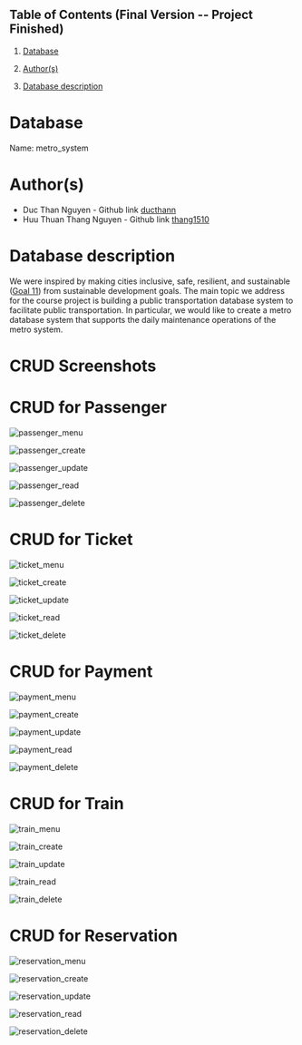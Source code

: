 ## Table of Contents (Final Version -- Project Finished) 
1. [Database](#database)

1. [Author(s)](#author)

1. [Database description](#description)

# Database
Name: metro_system

# Author(s)
* Duc Than Nguyen - Github link [ducthann](https://github.com/ducthann)
* Huu Thuan Thang Nguyen - Github link [thang1510](https://github.com/thang1510)

# Database description
We were inspired by making cities inclusive, safe, resilient, and sustainable ([Goal 11](https://www.un.org/sustainabledevelopment/cities/)) from sustainable development goals. The main topic we address for the course project is building a public transportation database system to facilitate public transportation. In particular, we would like to create a metro database system that supports the daily maintenance operations of the metro system.

# CRUD Screenshots 
# CRUD for Passenger
![passenger_menu](https://github.com/CS480UIC/dbs-metro_system/blob/main/screenshots/passenger/crud_passenger.png)

![passenger_create](https://github.com/CS480UIC/dbs-metro_system/blob/main/screenshots/passenger/create_passenger.png)  

![passenger_update](https://github.com/CS480UIC/dbs-metro_system/blob/main/screenshots/passenger/update_passenger.png) 

![passenger_read](https://github.com/CS480UIC/dbs-metro_system/blob/main/screenshots/passenger/read_passenger.png)

![passenger_delete](https://github.com/CS480UIC/dbs-metro_system/blob/main/screenshots/passenger/delete_passenger.png)

# CRUD for Ticket
![ticket_menu](https://github.com/CS480UIC/dbs-metro_system/blob/main/screenshots/ticket/crud_ticket.png)  

![ticket_create](https://github.com/CS480UIC/dbs-metro_system/blob/main/screenshots/ticket/create_ticket.png)  

![ticket_update](https://github.com/CS480UIC/dbs-metro_system/blob/main/screenshots/ticket/update_ticket.png) 

![ticket_read](https://github.com/CS480UIC/dbs-metro_system/blob/main/screenshots/ticket/read_ticket.png)

![ticket_delete](https://github.com/CS480UIC/dbs-metro_system/blob/main/screenshots/ticket/delete_ticket.png)

# CRUD for Payment
![payment_menu](https://github.com/CS480UIC/dbs-metro_system/blob/main/screenshots/payment/crud_payment.PNG)  

![payment_create](https://github.com/CS480UIC/dbs-metro_system/blob/main/screenshots/payment/create_payment.PNG)  

![payment_update](https://github.com/CS480UIC/dbs-metro_system/blob/main/screenshots/payment/update_payment.PNG) 

![payment_read](https://github.com/CS480UIC/dbs-metro_system/blob/main/screenshots/payment/read_payment.PNG)

![payment_delete](https://github.com/CS480UIC/dbs-metro_system/blob/main/screenshots/payment/delete_payment.PNG)

# CRUD for Train
![train_menu](https://github.com/CS480UIC/dbs-metro_system/blob/main/screenshots/train/crud_train.PNG)  

![train_create](https://github.com/CS480UIC/dbs-metro_system/blob/main/screenshots/train/create_train.PNG)  

![train_update](https://github.com/CS480UIC/dbs-metro_system/blob/main/screenshots/train/update_train.PNG) 

![train_read](https://github.com/CS480UIC/dbs-metro_system/blob/main/screenshots/train/read_train.PNG)

![train_delete](https://github.com/CS480UIC/dbs-metro_system/blob/main/screenshots/train/delete_train.PNG)

# CRUD for Reservation
![reservation_menu](https://github.com/CS480UIC/dbs-metro_system/blob/main/screenshots/reservation/crud_reservation.PNG)  

![reservation_create](https://github.com/CS480UIC/dbs-metro_system/blob/main/screenshots/reservation/create_reservation.PNG)  

![reservation_update](https://github.com/CS480UIC/dbs-metro_system/blob/main/screenshots/reservation/update_reservation.PNG) 

![reservation_read](https://github.com/CS480UIC/dbs-metro_system/blob/main/screenshots/reservation/read_reservation.PNG)

![reservation_delete](https://github.com/CS480UIC/dbs-metro_system/blob/main/screenshots/reservation/delete_reservation.PNG)

